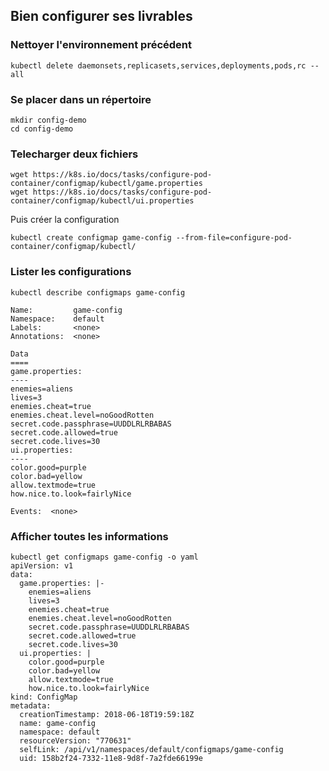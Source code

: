 ## Bien configurer ses livrables

### Nettoyer l'environnement précédent

`kubectl delete daemonsets,replicasets,services,deployments,pods,rc --all`

### Se placer dans un répertoire

```
mkdir config-demo
cd config-demo
```

### Telecharger deux fichiers

```
wget https://k8s.io/docs/tasks/configure-pod-container/configmap/kubectl/game.properties 
wget https://k8s.io/docs/tasks/configure-pod-container/configmap/kubectl/ui.properties
```

Puis créer la configuration
```
kubectl create configmap game-config --from-file=configure-pod-container/configmap/kubectl/
```

### Lister les configurations

```
kubectl describe configmaps game-config

Name:         game-config
Namespace:    default
Labels:       <none>
Annotations:  <none>

Data
====
game.properties:
----
enemies=aliens
lives=3
enemies.cheat=true
enemies.cheat.level=noGoodRotten
secret.code.passphrase=UUDDLRLRBABAS
secret.code.allowed=true
secret.code.lives=30
ui.properties:
----
color.good=purple
color.bad=yellow
allow.textmode=true
how.nice.to.look=fairlyNice

Events:  <none>
```

### Afficher toutes les informations

```
kubectl get configmaps game-config -o yaml
apiVersion: v1
data:
  game.properties: |-
    enemies=aliens
    lives=3
    enemies.cheat=true
    enemies.cheat.level=noGoodRotten
    secret.code.passphrase=UUDDLRLRBABAS
    secret.code.allowed=true
    secret.code.lives=30
  ui.properties: |
    color.good=purple
    color.bad=yellow
    allow.textmode=true
    how.nice.to.look=fairlyNice
kind: ConfigMap
metadata:
  creationTimestamp: 2018-06-18T19:59:18Z
  name: game-config
  namespace: default
  resourceVersion: "770631"
  selfLink: /api/v1/namespaces/default/configmaps/game-config
  uid: 158b2f24-7332-11e8-9d8f-7a2fde66199e
```


